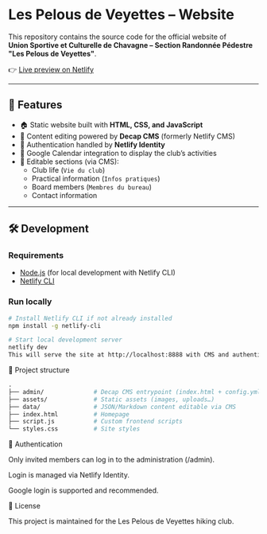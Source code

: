 # Les Pelous de Veyettes – Website

This repository contains the source code for the official website of  
**Union Sportive et Culturelle de Chavagne – Section Randonnée Pédestre "Les Pelous de Veyettes"**.

👉 [Live preview on Netlify](https://luxury-florentine-83c69f.netlify.app/)

---

## 🚀 Features

- 🏠 Static website built with **HTML, CSS, and JavaScript**
- 📝 Content editing powered by **Decap CMS** (formerly Netlify CMS)
- 🔑 Authentication handled by **Netlify Identity**
- 📅 Google Calendar integration to display the club’s activities
- 📂 Editable sections (via CMS):
  - Club life (`Vie du club`)
  - Practical information (`Infos pratiques`)
  - Board members (`Membres du bureau`)
  - Contact information

---

## 🛠️ Development

### Requirements
- [Node.js](https://nodejs.org/) (for local development with Netlify CLI)
- [Netlify CLI](https://docs.netlify.com/cli/get-started/)

### Run locally
```bash
# Install Netlify CLI if not already installed
npm install -g netlify-cli

# Start local development server
netlify dev
This will serve the site at http://localhost:8888 with CMS and authentication enabled.
```

📂 Project structure
```graphql
.
├── admin/              # Decap CMS entrypoint (index.html + config.yml)
├── assets/             # Static assets (images, uploads…)
├── data/               # JSON/Markdown content editable via CMS
├── index.html          # Homepage
├── script.js           # Custom frontend scripts
└── styles.css          # Site styles
```

🔐 Authentication

Only invited members can log in to the administration (/admin).

Login is managed via Netlify Identity.

Google login is supported and recommended.

📄 License

This project is maintained for the Les Pelous de Veyettes hiking club.
